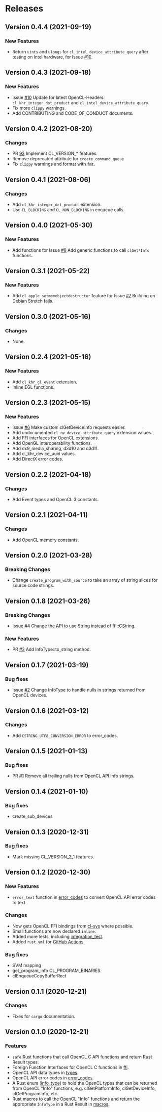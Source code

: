 # Releases

## Version 0.4.4 (2021-09-19)

### New Features

* Return `uints` and `ulongs` for `cl_intel_device_attribute_query` after testing on Intel hardware, for Issue [#10](issues/10).

## Version 0.4.3 (2021-09-18)

### New Features

* Issue [#10](issues/10) Update for latest OpenCL-Headers: `cl_khr_integer_dot_product` and `cl_intel_device_attribute_query`.
* Fix more `clippy` warnings.
* Add CONTRIBUTING and CODE_OF_CONDUCT documents.

## Version 0.4.2 (2021-08-20)

### Changes

* PR [93](pull/9) Implement CL_VERSION_* features.
* Remove deprecated attribute for `create_command_queue`
* Fix `clippy` warnings and format with `fmt`.

## Version 0.4.1 (2021-08-06)

### Changes

* Add `cl_khr_integer_dot_product` extension.
* Use `CL_BLOCKING` and `CL_NON_BLOCKING` in enqueue calls.

## Version 0.4.0 (2021-05-30)

### New Features

* Add functions for Issue [#8](issues/8) Add generic functions to call `clGet*Info` functions.

## Version 0.3.1 (2021-05-22)

### New Features

* Add `cl_apple_setmemobjectdestructor` feature for Issue [#7](issues/7) Building on Debian Stretch fails.

## Version 0.3.0 (2021-05-16)

### Changes

* None.

## Version 0.2.4 (2021-05-16)

### New Features

* Add `cl_khr_gl_event` extension.
* Inline EGL functions.

## Version 0.2.3 (2021-05-15)

### New Features

* Issue [#6](issues/6) Make custom clGetDeviceInfo requests easier.
* Add undocumented `cl_nv_device_attribute_query` extension values.
* Add FFI interfaces for OpenCL extensions.
* Add OpenGL interoperability functions.
* Add dx9_media_sharing, d3d10 and d3d11.
* Add cl_khr_device_uuid values.
* Add DirectX error codes.

## Version 0.2.2 (2021-04-18)

### Changes

* Add Event types and OpenCL 3 constants.

## Version 0.2.1 (2021-04-11)

### Changes

* Add OpenCL memory constants.

## Version 0.2.0 (2021-03-28)

### Breaking Changes

* Change `create_program_with_source` to take an array of string slices for source code strings.

## Version 0.1.8 (2021-03-26)

### Breaking Changes

* Issue [#4](issues/4) Change the API to use String instead of ffi::CString.

### New Features

* PR [#3](pull/3) Add InfoType::to_string method.

## Version 0.1.7 (2021-03-19)

### Bug fixes

* Issue [#2](issues/2) Change InfoType to handle nulls in strings returned from OpenCL devices.

## Version 0.1.6 (2021-03-12)

### Changes

* Add `CSTRING_UTF8_CONVERSION_ERROR` to error_codes.

## Version 0.1.5 (2021-01-13)

### Bug fixes

* PR [#1](pull/1) Remove all trailing nulls from OpenCL API info strings.

## Version 0.1.4 (2021-01-10)

### Bug fixes

* create_sub_devices

## Version 0.1.3 (2020-12-31)

### Bug fixes

* Mark missing CL_VERSION_2_1 features.

## Version 0.1.2 (2020-12-30)

### New Features

* `error_text` function in [error_codes](src/error_codes.rs) to convert OpenCL API error codes to text.

### Changes

* Now gets OpenCL FFI bindings from [cl-sys](https://crates.io/crates/cl-sys) where possible.
* Small functions are now declared `inline`.
* Added more tests, including [integration_test](tests/integration_test.rs).
* Added `rust.yml` for [GitHub Actions](https://docs.github.com/en/actions).

### Bug fixes

* SVM mapping
* get_program_info CL_PROGRAM_BINARIES
* clEnqueueCopyBufferRect

## Version 0.1.1 (2020-12-21)

### Changes

* Fixes for `cargo` documentation.

## Version 0.1.0 (2020-12-21)

### Features

* `safe` Rust functions that call OpenCL C API functions and return Rust Result types.
* Foreign Function Interfaces for OpenCL C functions in [ffi](src/ffi).
* OpenCL API data types in [types](src/type.rs).
* OpenCL API error codes in [error_codes](src/error_codes.rs).
* A Rust enum ([info_type](src/info_type.rs)) to hold the OpenCL types that can be returned from OpenCL "Info" functions, e.g. clGetPlatformInfo, clGetDeviceInfo, clGetProgramInfo, etc.
* Rust macros to call the OpenCL "Info" functions and return the appropriate `InfoType` in a Rust Result in [macros](src/macros.rs).
